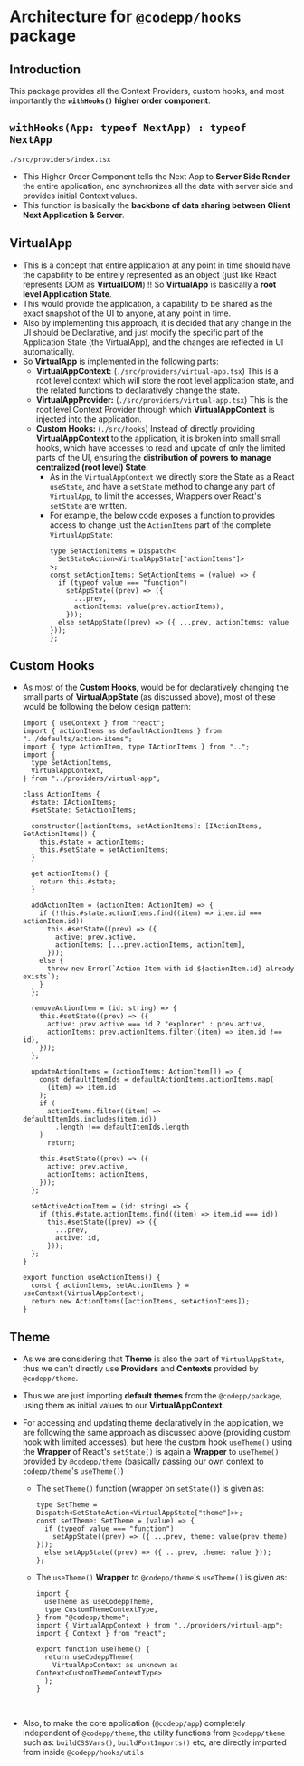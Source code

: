 # Architecture for `@codepp/hooks` package

## Introduction

This package provides all the Context Providers, custom hooks, and most importantly the **`withHooks()` higher order component**.

## `withHooks(App: typeof NextApp) : typeof NextApp`

`./src/providers/index.tsx`

- This Higher Order Component tells the Next App to **Server Side Render** the entire application, and synchronizes all the data with server side and provides initial Context values.
  <br>
- This function is basically the **backbone of data sharing between Client Next Application & Server**.

## VirtualApp

- This is a concept that entire application at any point in time should have the capability to be entirely represented as an object (just like React represents DOM as **VirtualDOM**) !! So **VirtualApp** is basically a **root level Application State**.
  <br>
- This would provide the application, a capability to be shared as the exact snapshot of the UI to anyone, at any point in time.
  <br>
- Also by implementing this approach, it is decided that any change in the UI should be Declarative, and just modify the specific part of the Application State (the VirtualApp), and the changes are reflected in UI automatically.
  <br>
- So **VirtualApp** is implemented in the following parts:
  - **VirtualAppContext:** (`./src/providers/virtual-app.tsx`) This is a root level context which will store the root level application state, and the related functions to declaratively change the state.
    <br>
  - **VirtualAppProvider:** (`./src/providers/virtual-app.tsx`) This is the root level Context Provider through which **VirtualAppContext** is injected into the application.
    <br>
  - **Custom Hooks:** (`./src/hooks`) Instead of directly providing **VirtualAppContext** to the application, it is broken into small small hooks, which have accesses to read and update of only the limited parts of the UI, ensuring the **distribution of powers to manage centralized (root level) State.**
    <br>
    - As in the `VirtualAppContext` we directly store the State as a React `useState`, and have a `setState` method to change any part of `VirtualApp`, to limit the accesses, Wrappers over React's `setState` are written.
      <br>
    - For example, the below code exposes a function to provides access to change just the `ActionItems` part of the complete `VirtualAppState`:
      ```tsx
      type SetActionItems = Dispatch<
        SetStateAction<VirtualAppState["actionItems"]>
      >;
      const setActionItems: SetActionItems = (value) => {
        if (typeof value === "function")
          setAppState((prev) => ({
            ...prev,
            actionItems: value(prev.actionItems),
          }));
        else setAppState((prev) => ({ ...prev, actionItems: value }));
      };
      ```

## Custom Hooks

- As most of the **Custom Hooks**, would be for declaratively changing the small parts of **VirtualAppState** (as discussed above), most of these would be following the below design pattern:

  ```tsx
  import { useContext } from "react";
  import { actionItems as defaultActionItems } from "../defaults/action-items";
  import { type ActionItem, type IActionItems } from "..";
  import {
    type SetActionItems,
    VirtualAppContext,
  } from "../providers/virtual-app";

  class ActionItems {
    #state: IActionItems;
    #setState: SetActionItems;

    constructor([actionItems, setActionItems]: [IActionItems, SetActionItems]) {
      this.#state = actionItems;
      this.#setState = setActionItems;
    }

    get actionItems() {
      return this.#state;
    }

    addActionItem = (actionItem: ActionItem) => {
      if (!this.#state.actionItems.find((item) => item.id === actionItem.id))
        this.#setState((prev) => ({
          active: prev.active,
          actionItems: [...prev.actionItems, actionItem],
        }));
      else {
        throw new Error(`Action Item with id ${actionItem.id} already exists`);
      }
    };

    removeActionItem = (id: string) => {
      this.#setState((prev) => ({
        active: prev.active === id ? "explorer" : prev.active,
        actionItems: prev.actionItems.filter((item) => item.id !== id),
      }));
    };

    updateActionItems = (actionItems: ActionItem[]) => {
      const defaultItemIds = defaultActionItems.actionItems.map(
        (item) => item.id
      );
      if (
        actionItems.filter((item) => defaultItemIds.includes(item.id))
          .length !== defaultItemIds.length
      )
        return;

      this.#setState((prev) => ({
        active: prev.active,
        actionItems: actionItems,
      }));
    };

    setActiveActionItem = (id: string) => {
      if (this.#state.actionItems.find((item) => item.id === id))
        this.#setState((prev) => ({
          ...prev,
          active: id,
        }));
    };
  }

  export function useActionItems() {
    const { actionItems, setActionItems } = useContext(VirtualAppContext);
    return new ActionItems([actionItems, setActionItems]);
  }
  ```

## Theme

- As we are considering that **Theme** is also the part of `VirtualAppState`, thus we can't directly use **Providers** and **Contexts** provided by `@codepp/theme`.
  <br>
- Thus we are just importing **default themes** from the `@codepp/package`, using them as initial values to our **VirtualAppContext**.
  <br>
- For accessing and updating theme declaratively in the application, we are following the same approach as discussed above (providing custom hook with limited accesses), but here the custom hook `useTheme()` using the **Wrapper** of React's `setState()` is again a **Wrapper** to `useTheme()` provided by `@codepp/theme` (basically passing our own context to `codepp/theme`'s `useTheme()`)

  - The `setTheme()` function (wrapper on `setState()`) is given as:

    ```tsx
    type SetTheme = Dispatch<SetStateAction<VirtualAppState["theme"]>>;
    const setTheme: SetTheme = (value) => {
      if (typeof value === "function")
        setAppState((prev) => ({ ...prev, theme: value(prev.theme) }));
      else setAppState((prev) => ({ ...prev, theme: value }));
    };
    ```

  - The `useTheme()` **Wrapper** to `@codepp/theme`'s `useTheme()` is given as:

    ```tsx
    import {
      useTheme as useCodeppTheme,
      type CustomThemeContextType,
    } from "@codepp/theme";
    import { VirtualAppContext } from "../providers/virtual-app";
    import { Context } from "react";

    export function useTheme() {
      return useCodeppTheme(
        VirtualAppContext as unknown as Context<CustomThemeContextType>
      );
    }
    ```

    <br>

- Also, to make the core application (`@codepp/app`) completely independent of `@codepp/theme`, the utility functions from `@codepp/theme` such as: `buildCSSVars()`, `buildFontImports()` etc, are directly imported from inside `@codepp/hooks/utils`
